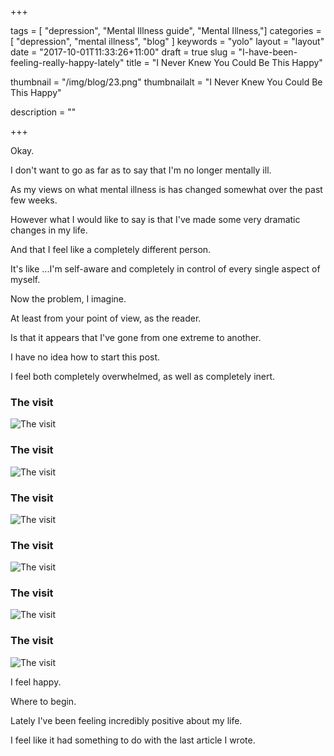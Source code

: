 +++

tags = [ "depression", "Mental Illness guide", "Mental Illness,"]
categories = [ "depression", "mental illness", "blog" ]
keywords = "yolo" 
layout = "layout"
date = "2017-10-01T11:33:26+11:00"
draft = true
slug = "I-have-been-feeling-really-happy-lately"
title = "I Never Knew You Could Be This Happy"

thumbnail = "/img/blog/23.png"
thumbnailalt = "I Never Knew You Could Be This Happy"

description = ""

+++

Okay.

I don't want to go as far as to say that I'm no longer mentally ill.

As my views on what mental illness is has changed somewhat over the past few weeks.

However what I would like to say is that I've made some very dramatic changes in my life. 

And that I feel like a completely different person.

It's like ...I'm self-aware and completely in control of every single aspect of myself.

Now the problem, I imagine.

At least from your point of view, as the reader. 

Is that it appears that I've gone from one extreme to another. 









I have no idea how to start this post. 

I feel both completely overwhelmed, as well as completely inert. 





### The visit

![The visit](/img/blog/23-01.png)



### The visit

![The visit](/img/blog/23-02.png)


### The visit

![The visit](/img/blog/23-03.png)


### The visit

![The visit](/img/blog/23-03.png)


### The visit

![The visit](/img/blog/23-04.png)



### The visit

![The visit](/img/blog/23-05.png)




I feel happy.

Where to begin. 

Lately I've been feeling incredibly positive about my life. 









I feel like it had something to do with the last article I wrote. 

<!-- 


So.

I had one of those moments.

I'm not exactly sure when it happened, but I think it had a lot to do with my last post.

My last post was quite personal and traumatic for me. 

I personally noticed that I was quite drawn into the story as I writing it. 

As I relived events in mind that happened many years ago.

Events that I continue to relive on a constant basis. 

And as I was writing, something sparked in my mind like a wildfire. 

This notion of empowerment which fundamentally shattered my perception of reality.

I decided at that moment that I was going to focus on my mental health.

Just as I did this same time four years ago. 

To deal with the exact same issues which having been plaguing me since then. 

And my gosh, 


-->